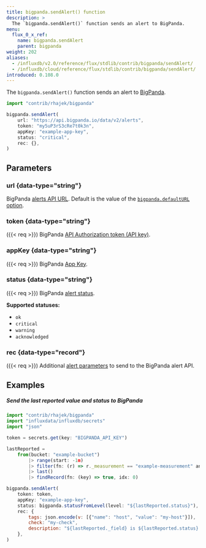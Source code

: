```yaml
---
title: bigpanda.sendAlert() function
description: >
  The `bigpanda.sendAlert()` function sends an alert to BigPanda.
menu:
  flux_0_x_ref:
    name: bigpanda.sendAlert
    parent: bigpanda
weight: 202
aliases:
  - /influxdb/v2.0/reference/flux/stdlib/contrib/bigpanda/sendAlert/
  - /influxdb/cloud/reference/flux/stdlib/contrib/bigpanda/sendAlert/
introduced: 0.108.0
---
```


The `bigpanda.sendAlert()` function sends an alert to [BigPanda](https://www.bigpanda.io/).

```js
import "contrib/rhajek/bigpanda"

bigpanda.sendAlert(
    url: "https://api.bigpanda.io/data/v2/alerts",
    token: "my5uP3rS3cRe7t0k3n",
    appKey: "example-app-key",
    status: "critical",
    rec: {},
)
```

## Parameters

### url {data-type="string"}
BigPanda [alerts API URL](https://docs.bigpanda.io/reference#alerts-how-it-works).
Default is the value of the [`bigpanda.defaultURL` option](/flux/v0.x/stdlib/contrib/rhajek/bigpanda/#defaulturl).

### token {data-type="string"}
({{< req >}})
BigPanda [API Authorization token (API key)](https://docs.bigpanda.io/docs/api-key-management).

### appKey {data-type="string"}
({{< req >}})
BigPanda [App Key](https://docs.bigpanda.io/reference#integrating-monitoring-systems).

### status {data-type="string"}
({{< req >}})
BigPanda [alert status](https://docs.bigpanda.io/reference#alerts).

**Supported statuses:**

- `ok`
- `critical`
- `warning`
- `acknowledged`

### rec {data-type="record"}
({{< req >}})
Additional [alert parameters](https://docs.bigpanda.io/reference#alert-object)
to send to the BigPanda alert API.

## Examples

##### Send the last reported value and status to BigPanda
```js
import "contrib/rhajek/bigpanda"
import "influxdata/influxdb/secrets"
import "json"

token = secrets.get(key: "BIGPANDA_API_KEY")

lastReported =
    from(bucket: "example-bucket")
        |> range(start: -1m)
        |> filter(fn: (r) => r._measurement == "example-measurement" and r._field == "level")
        |> last()
        |> findRecord(fn: (key) => true, idx: 0)

bigpanda.sendAlert(
    token: token,
    appKey: "example-app-key",
    status: bigpanda.statusFromLevel(level: "${lastReported.status}"),
    rec: {
        tags: json.encode(v: [{"name": "host", "value": "my-host"}]),
        check: "my-check",
        description: "${lastReported._field} is ${lastReported.status}: ${string(v: lastReported._value)}",
    },
)
```
